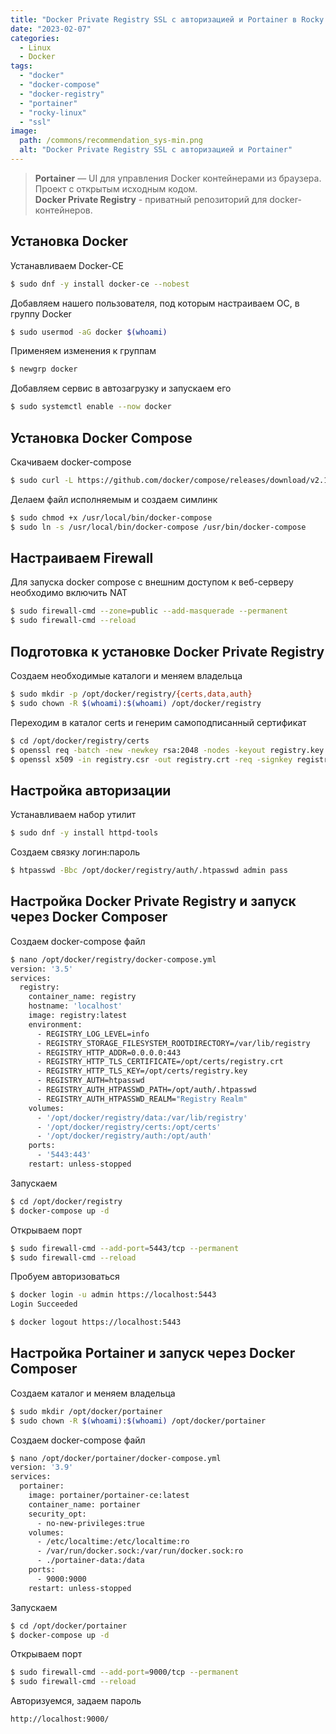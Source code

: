 ```yaml
---
title: "Docker Private Registry SSL с авторизацией и Portainer в Rocky Linux"
date: "2023-02-07"
categories: 
  - Linux
  - Docker
tags: 
  - "docker"
  - "docker-compose"
  - "docker-registry"
  - "portainer"
  - "rocky-linux"
  - "ssl"
image:
  path: /commons/recommendation_sys-min.png
  alt: "Docker Private Registry SSL с авторизацией и Portainer"
---
```


> **Portainer** — UI для управления Docker контейнерами из браузера. Проект с открытым исходным кодом.  
> **Docker Private Registry** - приватный репозиторий для docker-контейнеров.

## Установка Docker

Устанавливаем Docker-CE

```sh
$ sudo dnf -y install docker-ce --nobest
```

Добавляем нашего пользователя, под которым настраиваем ОС, в группу Docker

```sh
$ sudo usermod -aG docker $(whoami)
```

Применяем изменения к группам

```sh
$ newgrp docker
```

Добавляем сервис в автозагрузку и запускаем его

```sh
$ sudo systemctl enable --now docker
```

## Установка Docker Compose

Скачиваем docker-compose

```sh
$ sudo curl -L https://github.com/docker/compose/releases/download/v2.15.1/docker-compose-linux-x86_64 -o /usr/local/bin/docker-compose
```

Делаем файл исполняемым и создаем симлинк

```sh
$ sudo chmod +x /usr/local/bin/docker-compose
$ sudo ln -s /usr/local/bin/docker-compose /usr/bin/docker-compose
```

## Настраиваем Firewall

Для запуска docker compose с внешним доступом к веб-серверу необходимо включить NAT

```sh
$ sudo firewall-cmd --zone=public --add-masquerade --permanent
$ sudo firewall-cmd --reload
```

## Подготовка к установке Docker Private Registry

Создаем необходимые каталоги и меняем владельца

```sh
$ sudo mkdir -p /opt/docker/registry/{certs,data,auth}
$ sudo chown -R $(whoami):$(whoami) /opt/docker/registry
```

Переходим в каталог certs и генерим самоподписанный сертификат

```sh
$ cd /opt/docker/registry/certs
$ openssl req -batch -new -newkey rsa:2048 -nodes -keyout registry.key -subj '/C=RU/ST=Moscow/L=Moscow/O=Company/OU=IT/CN=registry/emailAddress=admin@itdraft.ru' -out registry.csr
$ openssl x509 -in registry.csr -out registry.crt -req -signkey registry.key -days 365
```

## Настройка авторизации

Устанавливаем набор утилит

```sh
$ sudo dnf -y install httpd-tools
```

Создаем связку логин:пароль

```sh
$ htpasswd -Bbc /opt/docker/registry/auth/.htpasswd admin pass
```

## Настройка Docker Private Registry и запуск через Docker Composer

Создаем docker-compose файл

```sh
$ nano /opt/docker/registry/docker-compose.yml 
version: '3.5'
services:
  registry:
    container_name: registry
    hostname: 'localhost'
    image: registry:latest
    environment:
      - REGISTRY_LOG_LEVEL=info
      - REGISTRY_STORAGE_FILESYSTEM_ROOTDIRECTORY=/var/lib/registry
      - REGISTRY_HTTP_ADDR=0.0.0.0:443
      - REGISTRY_HTTP_TLS_CERTIFICATE=/opt/certs/registry.crt
      - REGISTRY_HTTP_TLS_KEY=/opt/certs/registry.key
      - REGISTRY_AUTH=htpasswd
      - REGISTRY_AUTH_HTPASSWD_PATH=/opt/auth/.htpasswd
      - REGISTRY_AUTH_HTPASSWD_REALM="Registry Realm"
    volumes:
      - '/opt/docker/registry/data:/var/lib/registry'
      - '/opt/docker/registry/certs:/opt/certs'
      - '/opt/docker/registry/auth:/opt/auth'
    ports:
      - '5443:443'
    restart: unless-stopped
```

Запускаем

```sh
$ cd /opt/docker/registry
$ docker-compose up -d
```

Открываем порт

```sh
$ sudo firewall-cmd --add-port=5443/tcp --permanent
$ sudo firewall-cmd --reload
```

Пробуем авторизоваться

```sh
$ docker login -u admin https://localhost:5443
Login Succeeded

$ docker logout https://localhost:5443
```

## Настройка Portainer и запуск через Docker Composer

Создаем каталог и меняем владельца

```sh
$ sudo mkdir /opt/docker/portainer
$ sudo chown -R $(whoami):$(whoami) /opt/docker/portainer
```

Создаем docker-compose файл

```sh
$ nano /opt/docker/portainer/docker-compose.yml
version: '3.9'
services:
  portainer:
    image: portainer/portainer-ce:latest
    container_name: portainer
    security_opt:
      - no-new-privileges:true
    volumes:
      - /etc/localtime:/etc/localtime:ro
      - /var/run/docker.sock:/var/run/docker.sock:ro
      - ./portainer-data:/data
    ports:
      - 9000:9000
    restart: unless-stopped
```

Запускаем

```sh
$ cd /opt/docker/portainer
$ docker-compose up -d
```

Открываем порт

```sh
$ sudo firewall-cmd --add-port=9000/tcp --permanent
$ sudo firewall-cmd --reload
```

Авторизуемся, задаем пароль

```
http://localhost:9000/
```